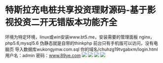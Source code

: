 # 特斯拉充电桩共享投资理财源码-基于影视投资二开无错版本功能齐全

环境为特定环境，linux或win安装www.bt5.me，安装需要的管理面板
nginx，php5.6,mysql5.6
伪静态就是自带的thinkphp
前台只有手机版可以访问，没有电脑页
导入数据库wukongymw.com.sql
你的域名/chuhzg19tvgabxm/login.html 用户名：admin 密码：www.89ye.com
[![](https://wukongymw.com/wp-content/uploads/2022/10/1666076927-60eed6571a24628.jpg)](https://wukongymw.com/wp-content/uploads/2022/10/1666076927-60eed6571a24628.jpg)
[![](https://wukongymw.com/wp-content/uploads/2022/10/1666076926-aa98d99a33333ad.jpg)](https://wukongymw.com/wp-content/uploads/2022/10/1666076926-aa98d99a33333ad.jpg)
[![](https://wukongymw.com/wp-content/uploads/2022/10/1666076925-7dbde7734159c42.jpg)](https://wukongymw.com/wp-content/uploads/2022/10/1666076925-7dbde7734159c42.jpg)
[![](https://wukongymw.com/wp-content/uploads/2022/10/1666076924-53fee84d3fd99f2.jpg)](https://wukongymw.com/wp-content/uploads/2022/10/1666076924-53fee84d3fd99f2.jpg)